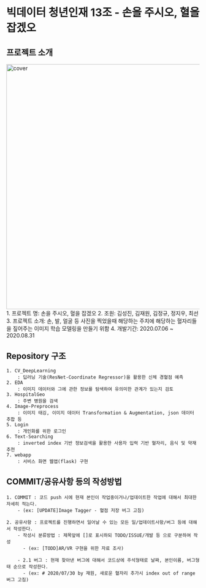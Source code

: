 # 빅데이터 청년인재 13조 - 손을 주시오, 혈을 잡겠오

## 프로젝트 소개
  <img width="640" alt="cover" src="https://user-images.githubusercontent.com/63584973/91728824-9dbe8f80-ebde-11ea-89c9-4efb5f2c1327.png">
  1. 프로젝트 명: 손을 주시오, 혈을 잡겠오
  2. 조원: 김성진, 김재원, 김정규, 정지우, 최선
  3. 프로젝트 소개: 손, 발, 얼굴 등 사진을 찍었을때 해당하는 주치에 해당하는 혈자리들을 짚어주는 이미지 학습 모델링을 만들기 위함
  4. 개발기간: 2020.07.06 ~ 2020.08.31 


  
## Repository 구조

    1. CV_DeepLearning 
        : 딥러닝 기술(ResNet-Coordinate Regressor)을 활용한 신체 경혈점 예측
    2. EDA 
        : 이미지 데이터와 그에 관한 정보를 탐색하여 유의미한 관계가 있는지 검토
    3. HospitalGeo 
        : 주변 병원을 검색
    4. Image-Preprocess 
        : 이미지 태깅, 이미지 데이터 Transformation & Augmentation, json 데이터 추합 등
    5. Login 
        : 개인화를 위한 로그인
    6. Text-Searching 
        : inverted index 기반 정보검색을 활용한 사용자 입력 기반 혈자리, 음식 및 약재 추천
    7. webapp 
        : 서비스 화면 웹앱(flask) 구현
    
  
## COMMIT/공유사항 등의 작성방법
    1. COMMIT : 코드 push 시에 현재 본인이 작업중이거나/업데이트한 작업에 대해서 최대한 자세히 적는다.
        - (ex: [UPDATE]Image Tagger - 혈점 저장 버그 고침)

    2. 공유사항 : 프로젝트를 진행하면서 일어날 수 있는 모든 일/업데이트사항/버그 등에 대해서 작성한다.
        - 작성시 분류방법 : 제목앞에 []로 표시하되 TODO/ISSUE/개발 등 으로 구분하여 작성
          - (ex: [TODD]AR/VR 구현을 위한 자료 조사)

        - 2.1 버그 : 현재 찾아낸 버그에 대해서 코드상에 주석형태로 날짜, 본인이름, 버그형태 순으로 작성한다.
          - (ex: # 2020/07/30 by 재원, 새로운 혈자리 추가시 index out of range 버그 고침)
